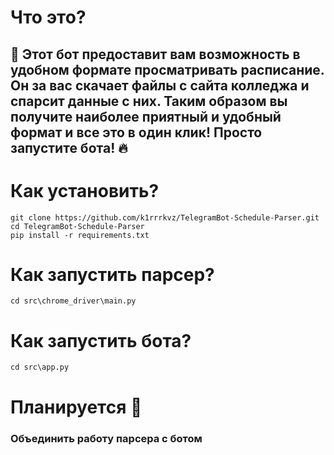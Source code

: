 # Что это?
## 🤖 Этот бот предоставит вам возможность в удобном формате просматривать расписание. Он за вас скачает файлы с сайта колледжа и спарсит данные с них. Таким образом вы получите наиболее приятный и удобный формат и все это в один клик! Просто запустите бота! 🔥
# Как установить?
```
git clone https://github.com/k1rrrkvz/TelegramBot-Schedule-Parser.git
cd TelegramBot-Schedule-Parser
pip install -r requirements.txt
```
# Как запустить парсер?
```
cd src\chrome_driver\main.py
```
# Как запустить бота?
```
cd src\app.py
```
# Планируется 📝
### Объединить работу парсера с ботом
